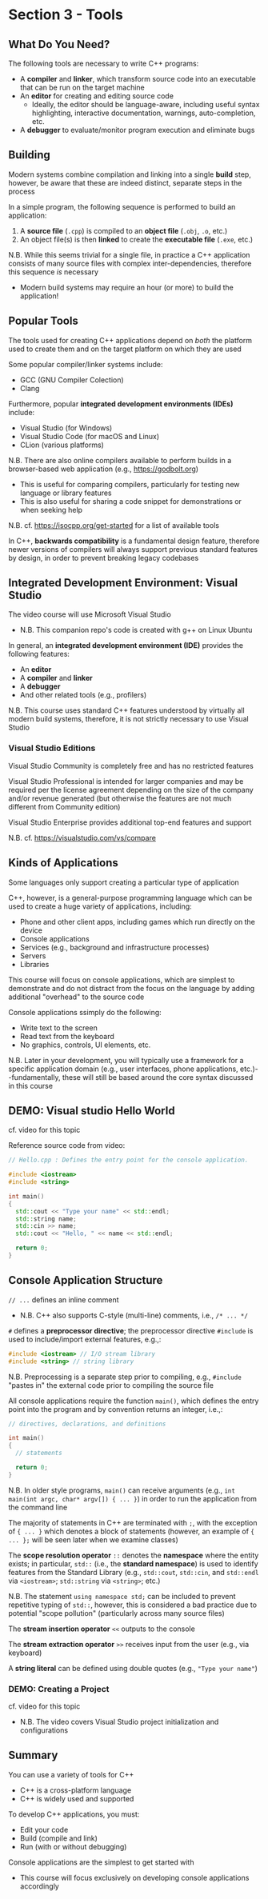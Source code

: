 # Section 3 - Tools

## What Do You Need?

The following tools are necessary to write C++ programs:
  * A **compiler** and **linker**, which transform source code into an executable that can be run on the target machine
  * An **editor** for creating and editing source code
    * Ideally, the editor should be language-aware, including useful syntax highlighting, interactive documentation, warnings, auto-completion, etc.
  * A **debugger** to evaluate/monitor program execution and eliminate bugs

## Building

Modern systems combine compilation and linking into a single **build** step, however, be aware that these are indeed distinct, separate steps in the process

In a simple program, the following sequence is performed to build an application:
  1. A **source file** (`.cpp`) is compiled to an **object file** (`.obj`, `.o`, etc.)
  2. An object file(s) is then **linked** to create the **executable file** (`.exe`, etc.)

N.B. While this seems trivial for a single file, in practice a C++ application consists of many source files with complex inter-dependencies, therefore this sequence *is* necessary
  * Modern build systems may require an hour (or more) to build the application!

## Popular Tools

The tools used for creating C++ applications depend on *both* the platform used to create them and on the target platform on which they are used

Some popular compiler/linker systems include:
  * GCC (GNU Compiler Colection)
  * Clang

Furthermore, popular **integrated development environments (IDEs)** include:
  * Visual Studio (for Windows)
  * Visual Studio Code (for macOS and Linux)
  * CLion (various platforms)

N.B. There are also online compilers available to perform builds in a browser-based web application (e.g., https://godbolt.org)
  * This is useful for comparing compilers, particularly for testing new language or library features
  * This is also useful for sharing a code snippet for demonstrations or when seeking help

N.B. cf. https://isocpp.org/get-started for a list of available tools

In C++, **backwards compatibility** is a fundamental design feature, therefore newer versions of compilers will always support previous standard features by design, in order to prevent breaking legacy codebases

## Integrated Development Environment: Visual Studio

The video course will use Microsoft Visual Studio
  * N.B. This companion repo's code is created with g++ on Linux Ubuntu

In general, an **integrated development environment (IDE)** provides the following features:
  * An **editor**
  * A **compiler** and **linker**
  * A **debugger**
  * And other related tools (e.g., profilers)

N.B. This course uses standard C++ features understood by virtually all modern build systems, therefore, it is not strictly necessary to use Visual Studio

### Visual Studio Editions

Visual Studio Community is completely free and has no restricted features

Visual Studio Professional is intended for larger companies and may be required per the license agreement depending on the size of the company and/or revenue generated (but otherwise the features are not much different from Community edition)

Visual Studio Enterprise provides additional top-end features and support

N.B. cf. https://visualstudio.com/vs/compare

## Kinds of Applications

Some languages only support creating a particular type of application

C++, however, is a general-purpose programming language which can be used to create a huge variety of applications, including:
  * Phone and other client apps, including games which run directly on the device
  * Console applications
  * Services (e.g., background and infrastructure processes)
  * Servers
  * Libraries

This course will focus on console applications, which are simplest to demonstrate and do not distract from the focus on the language by adding additional "overhead" to the source code

Console applications ssimply do the following:
  * Write text to the screen
  * Read text from the keyboard
  * No graphics, controls, UI elements, etc.

N.B. Later in your development, you will typically use a framework for a specific application domain (e.g., user interfaces, phone applications, etc.)--fundamentally, these will still be based around the core syntax discussed in this course

## **DEMO**: Visual studio Hello World

cf. video for this topic

Reference source code from video:
```cpp
// Hello.cpp : Defines the entry point for the console application.

#include <iostream>
#include <string>

int main()
{
  std::cout << "Type your name" << std::endl;
  std::string name;
  std::cin >> name;
  std::cout << "Hello, " << name << std::endl;

  return 0;
}
```

## Console Application Structure

`// ...` defines an inline comment
   * N.B. C++ also supports C-style (multi-line) comments, i.e., `/* ... */`

`#` defines a **preprocessor directive**; the preprocessor directive `#include` is used to include/import external features, e.g.,:
```cpp
#include <iostream> // I/O stream library
#include <string> // string library
```

N.B. Preprocessing is a separate step prior to compiling, e.g., `#include` "pastes in" the external code prior to compiling the source file

All console applications require the function `main()`, which defines the entry point into the program and by convention returns an integer, i.e.,:
```cpp
// directives, declarations, and definitions

int main()
{
  // statements

  return 0;
}
```

N.B. In older style programs, `main()` can receive arguments (e.g., `int main(int argc, char* argv[]) { ... }`) in order to run the application from the command line

The majority of statements in C++ are terminated with `;`, with the exception of `{ ... }` which denotes a block of statements (however, an example of `{ ... };` will be seen later when we examine classes)

The **scope resolution operator** `::` denotes the **namespace** where the entity exists; in particular, `std::` (i.e., the **standard namespace**) is used to identify features from the Standard Library (e.g., `std::cout`, `std::cin`, and `std::endl` via `<iostream>`; `std::string` via `<string>`; etc.)

N.B. The statement `using namespace std;` can be included to prevent repetitive typing of `std::`, however, this is considered a bad practice due to potential "scope pollution" (particularly across many source files)

The **stream insertion operator** `<<` outputs to the console

The **stream extraction operator** `>>` receives input from the user (e.g., via keyboard)

A **string literal** can be defined using double quotes (e.g., `"Type your name"`)

### **DEMO: Creating a Project**

cf. video for this topic
  * N.B. The video covers Visual Studio project initialization and configurations

## Summary

You can use a variety of tools for C++
  * C++ is a cross-platform language
  * C++ is widely used and supported

To develop C++ applications, you must:
  * Edit your code
  * Build (compile and link)
  * Run (with or without debugging)

Console applications are the simplest to get started with
  * This course will focus exclusively on developing console applications accordingly
